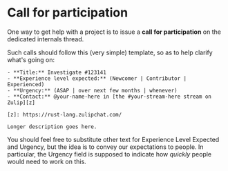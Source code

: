 # Call for participation

One way to get help with a project is to issue a **call for
participation** on the dedicated internals thread.

Such calls should follow this (very simple) template, so as to help
clarify what's going on:

```
- **Title:** Investigate #123141
- **Experience level expected:** (Newcomer | Contributor | Experienced)
- **Urgency:** (ASAP | over next few months | whenever)
- **Contact:** @your-name-here in [the #your-stream-here stream on Zulip][z]

[z]: https://rust-lang.zulipchat.com/

Longer description goes here.
```

You should feel free to substitute other text for Experience Level
Expected and Urgency, but the idea is to convey our expectations to
people. In particular, the Urgency field is supposed to indicate how
*quickly* people would need to work on this.
